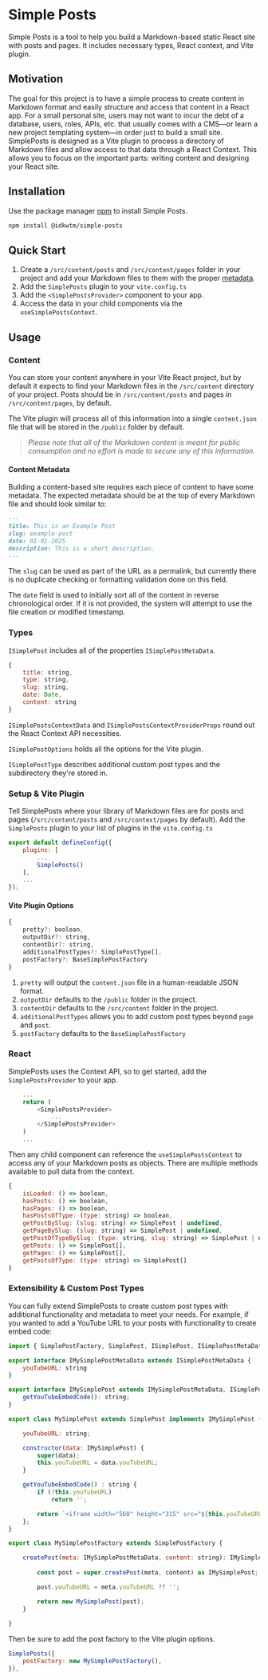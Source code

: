 # Simple Posts

Simple Posts is a tool to help you build a Markdown-based static React site with posts and pages. It includes necessary types, React context, and Vite plugin.

## Motivation

The goal for this project is to have a simple process to create content in Markdown format and easily structure and access that content in a React app. For a small personal site, users may not want to incur the debt of a database, users, roles, APIs, etc. that usually comes with a CMS—or learn a new project templating system—in order just to build a small site. SimplePosts is designed as a Vite plugin to process a directory of Markdown files and allow access to that data through a React Context. This allows you to focus on the important parts: writing content and designing your React site.

## Installation

Use the package manager [npm](https://npmjs.com) to install Simple Posts.

```bash
npm install @idkwtm/simple-posts
```

## Quick Start

1. Create a `/src/content/posts` and `/src/content/pages` folder in your project and add your Markdown files to them with the proper [metadata](#content-metadata).
2. Add the `SimplePosts` plugin to your `vite.config.ts`
3. Add the `<SimplePostsProvider>` component to your app.
4. Access the data in your child components via the `useSimplePostsContext`.

## Usage

### Content

You can store your content anywhere in your Vite React project, but by default it expects to find your Markdown files in the `/src/content` directory of your project. Posts should be in `/src/content/posts` and pages in `/src/content/pages`, by default.

The Vite plugin will process all of this information into a single `content.json` file that will be stored in the `/public` folder by default.

> *Please note that all of the Markdown content is meant for public consumption and no effort is made to secure any of this information.*

#### Content Metadata

Building a content-based site requires each piece of content to have some metadata. The expected metadata should be at the top of every Markdown file and should look similar to:

```md
---
title: This is an Example Post
slug: example-post
date: 01-01-2025
description: This is a short description.
---
```

The `slug` can be used as part of the URL as a permalink, but currently there is no duplicate checking or formatting validation done on this field.

The `date` field is used to initially sort all of the content in reverse chronological order. If it is not provided, the system will attempt to use the file creation or modified timestamp.

### Types

`ISimplePost` includes all of the properties `ISimplePostMetaData`.

```js
{
    title: string,
    type: string,
    slug: string,
    date: Date,
    content: string
}
```

`ISimplePostsContextData` and `ISimplePostsContextProviderProps` round out the React Context API necessities.

`ISimplePostOptions` holds all the options for the Vite plugin.

`ISimplePostType` describes additional custom post types and the subdirectory they're stored in.

### Setup & Vite Plugin

Tell SimplePosts where your library of Markdown files are for posts and pages (`/src/content/posts` and `/src/context/pages` by default). Add the `SimplePosts` plugin to your list of plugins in the `vite.config.ts`

```js
export default defineConfig({
    plugins: [
        ...
        SimplePosts()
    ],
    ...
});
```

#### Vite Plugin Options

```js
{
    pretty?: boolean,
    outputDir?: string,
    contentDir?: string,
    additionalPostTypes?: SimplePostType[],
    postFactory?: BaseSimplePostFactory
}
```

1. `pretty` will output the `content.json` file in a human-readable JSON format.
2. `outputDir` defaults to the `/public` folder in the project.
3. `contentDir` defaults to the `/src/content` folder in the project.
4. `additionalPostTypes` allows you to add custom post types beyond `page` and `post`.
5. `postFactory` defaults to the `BaseSimplePostFactory`

### React

SimplePosts uses the Context API, so to get started, add the `SimplePostsProvider` to your app.

```js
    ...
    return (
        <SimplePostsProvider>
            ...
        </SimplePostsProvider>
    )
    ...
```

Then any child component can reference the `useSimplePostsContext` to access any of your Markdown posts as objects. There are multiple methods available to pull data from the context.

```js
{
    isLoaded: () => boolean,
    hasPosts: () => boolean,
    hasPages: () => boolean,
    hasPostsOfType: (type: string) => boolean,
    getPostBySlug: (slug: string) => SimplePost | undefined,
    getPageBySlug: (slug: string) => SimplePost | undefined,
    getPostOfTypeBySlug: (type: string, slug: string) => SimplePost | undefined,
    getPosts: () => SimplePost[],
    getPages: () => SimplePost[],
    getPostsOfType: (type: string) => SimplePost[]
}
```

### Extensibility & Custom Post Types

You can fully extend SimplePosts to create custom post types with additional functionality and metadata to meet your needs. For example, if you wanted to add a YouTube URL to your posts with functionality to create embed code:

```js
import { SimplePostFactory, SimplePost, ISimplePost, ISimplePostMetaData } from "@idkwtm/simple-posts";

export interface IMySimplePostMetaData extends ISimplePostMetaData {
    youTubeURL: string
}

export interface IMySimplePost extends IMySimplePostMetaData, ISimplePost {
    getYouTubeEmbedCode(): string;
}

export class MySimplePost extends SimplePost implements IMySimplePost {

    youTubeURL: string;

    constructor(data: IMySimplePost) {
        super(data);
        this.youTubeURL = data.youTubeURL;
    }

    getYouTubeEmbedCode() : string {
        if (!this.youTubeURL)
            return '';

        return `<iframe width="560" height="315" src="${this.youTubeURL}" title="YouTube video player" frameborder="0" allow="accelerometer; autoplay; clipboard-write; encrypted-media; gyroscope; picture-in-picture; web-share" referrerpolicy="strict-origin-when-cross-origin" allowfullscreen></iframe>`;
    };
}

export class MySimplePostFactory extends SimplePostFactory {

    createPost(meta: IMySimplePostMetaData, content: string): IMySimplePost {
        
        const post = super.createPost(meta, content) as IMySimplePost;

        post.youTubeURL = meta.youTubeURL ?? '';

        return new MySimplePost(post);
    }
    
}
```

Then be sure to add the post factory to the Vite plugin options.

```js
SimplePosts({
    postFactory: new MySimplePostFactory(),
}),
```